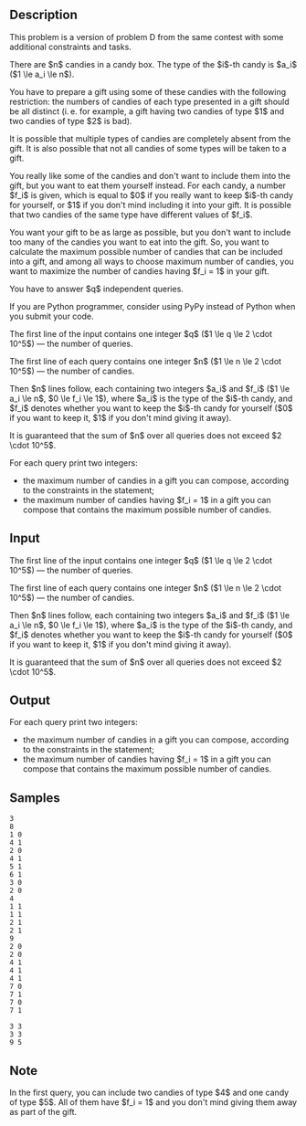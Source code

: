 ## Description

<div><p><span class="tex-font-style-bf">This problem is a version of problem D from the same contest with some additional constraints and tasks.</span></p><p>There are $n$ candies in a candy box. The type of the $i$-th candy is $a_i$ ($1 \le a_i \le n$). </p><p>You have to prepare a gift using some of these candies with the following restriction: the numbers of candies of each type presented in a gift should be all distinct (i. e. for example, a gift having two candies of type $1$ and two candies of type $2$ is bad).</p><p><span class="tex-font-style-bf">It is possible that multiple types of candies are completely absent from the gift</span>. It is also possible that <span class="tex-font-style-bf">not all candies</span> of some types will be taken to a gift.</p><p>You really like some of the candies and don't want to include them into the gift, but you want to eat them yourself instead. For each candy, a number $f_i$ is given, which is equal to $0$ if you really want to keep $i$-th candy for yourself, or $1$ if you don't mind including it into your gift. It is possible that two candies of the same type have different values of $f_i$.</p><p>You want your gift to be as large as possible, but you don't want to include too many of the candies you want to eat into the gift. So, you want to calculate the maximum possible number of candies that can be included into a gift, and among all ways to choose maximum number of candies, you want to maximize the number of candies having $f_i = 1$ in your gift.</p><p>You have to answer $q$ independent queries.</p><p><span class="tex-font-style-bf">If you are Python programmer, consider using PyPy instead of Python when you submit your code.</span></p></div><div class="input-specification"><p>The first line of the input contains one integer $q$ ($1 \le q \le 2 \cdot 10^5$) — the number of queries.</p><p>The first line of each query contains one integer $n$ ($1 \le n \le 2 \cdot 10^5$) — the number of candies.</p><p>Then $n$ lines follow, each containing two integers $a_i$ and $f_i$ ($1 \le a_i \le n$, $0 \le f_i \le 1$), where $a_i$ is the type of the $i$-th candy, and $f_i$ denotes whether you want to keep the $i$-th candy for yourself ($0$ if you want to keep it, $1$ if you don't mind giving it away).</p><p>It is guaranteed that the sum of $n$ over all queries does not exceed $2 \cdot 10^5$.</p></div><div class="output-specification"><p>For each query print two integers:</p><ul> <li> the maximum number of candies in a gift you can compose, according to the constraints in the statement; </li><li> the maximum number of candies having $f_i = 1$ in a gift you can compose that contains the maximum possible number of candies. </li></ul> </div>

## Input

<p>The first line of the input contains one integer $q$ ($1 \le q \le 2 \cdot 10^5$) — the number of queries.</p><p>The first line of each query contains one integer $n$ ($1 \le n \le 2 \cdot 10^5$) — the number of candies.</p><p>Then $n$ lines follow, each containing two integers $a_i$ and $f_i$ ($1 \le a_i \le n$, $0 \le f_i \le 1$), where $a_i$ is the type of the $i$-th candy, and $f_i$ denotes whether you want to keep the $i$-th candy for yourself ($0$ if you want to keep it, $1$ if you don't mind giving it away).</p><p>It is guaranteed that the sum of $n$ over all queries does not exceed $2 \cdot 10^5$.</p>

## Output

<p>For each query print two integers:</p><ul> <li> the maximum number of candies in a gift you can compose, according to the constraints in the statement; </li><li> the maximum number of candies having $f_i = 1$ in a gift you can compose that contains the maximum possible number of candies. </li></ul>

## Samples

```input1
3
8
1 0
4 1
2 0
4 1
5 1
6 1
3 0
2 0
4
1 1
1 1
2 1
2 1
9
2 0
2 0
4 1
4 1
4 1
7 0
7 1
7 0
7 1
```

```output1
3 3
3 3
9 5
```




## Note

<p>In the first query, you can include two candies of type $4$ and one candy of type $5$. All of them have $f_i = 1$ and you don't mind giving them away as part of the gift.</p>
